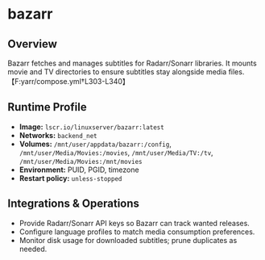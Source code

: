 # bazarr

## Overview
Bazarr fetches and manages subtitles for Radarr/Sonarr libraries. It mounts movie and TV directories to ensure subtitles stay alongside media files.【F:yarr/compose.yml†L303-L340】

## Runtime Profile
- **Image:** `lscr.io/linuxserver/bazarr:latest`
- **Networks:** `backend_net`
- **Volumes:** `/mnt/user/appdata/bazarr:/config`, `/mnt/user/Media/Movies:/movies`, `/mnt/user/Media/TV:/tv`, `/mnt/user/Media/Movies:/mnt/movies`
- **Environment:** PUID, PGID, timezone
- **Restart policy:** `unless-stopped`

## Integrations & Operations
- Provide Radarr/Sonarr API keys so Bazarr can track wanted releases.
- Configure language profiles to match media consumption preferences.
- Monitor disk usage for downloaded subtitles; prune duplicates as needed.
